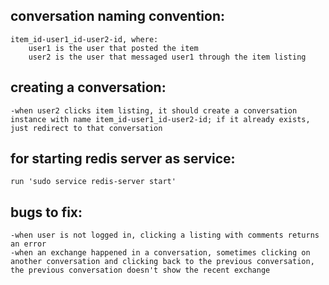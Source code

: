 ## conversation naming convention:
    item_id-user1_id-user2-id, where:
        user1 is the user that posted the item
        user2 is the user that messaged user1 through the item listing


## creating a conversation:
    -when user2 clicks item listing, it should create a conversation instance with name item_id-user1_id-user2-id; if it already exists, just redirect to that conversation

## for starting redis server as service:
    run 'sudo service redis-server start'


## bugs to fix:
    -when user is not logged in, clicking a listing with comments returns an error
    -when an exchange happened in a conversation, sometimes clicking on another conversation and clicking back to the previous conversation, the previous conversation doesn't show the recent exchange